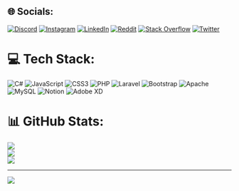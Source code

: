 
## 🌐 Socials:
[![Discord](https://img.shields.io/badge/Discord-%237289DA.svg?logo=discord&logoColor=white)](https://discord.gg/icebear3#3119) 
[![Instagram](https://img.shields.io/badge/Instagram-%23E4405F.svg?logo=Instagram&logoColor=white)](https://instagram.com/jefrydwijaya) 
[![LinkedIn](https://img.shields.io/badge/LinkedIn-%230077B5.svg?logo=linkedin&logoColor=white)](https://linkedin.com/in/jefry-dwijaya-01b48521a) 
[![Reddit](https://img.shields.io/badge/Reddit-%23FF4500.svg?logo=Reddit&logoColor=white)](https://reddit.com/user/moogie3-) 
[![Stack Overflow](https://img.shields.io/badge/-Stackoverflow-FE7A16?logo=stack-overflow&logoColor=white)](https://stackoverflow.com/users/moogie3) 
[![Twitter](https://img.shields.io/badge/Twitter-%231DA1F2.svg?logo=Twitter&logoColor=white)](https://twitter.com/@jefrydwijaya3) 

# 💻 Tech Stack:
![C#](https://img.shields.io/badge/c%23-%23239120.svg?style=flat&logo=c-sharp&logoColor=white) 
![JavaScript](https://img.shields.io/badge/javascript-%23323330.svg?style=flat&logo=javascript&logoColor=%23F7DF1E) 
![CSS3](https://img.shields.io/badge/css3-%231572B6.svg?style=flat&logo=css3&logoColor=white) 
![PHP](https://img.shields.io/badge/php-%23777BB4.svg?style=flat&logo=php&logoColor=white) 
![Laravel](https://img.shields.io/badge/laravel-%23FF2D20.svg?style=flat&logo=laravel&logoColor=white) 
![Bootstrap](https://img.shields.io/badge/bootstrap-%23563D7C.svg?style=flat&logo=bootstrap&logoColor=white) 
![Apache](https://img.shields.io/badge/apache-%23D42029.svg?style=flat&logo=apache&logoColor=white) 
![MySQL](https://img.shields.io/badge/mysql-%2300f.svg?style=flat&logo=mysql&logoColor=white) 
![Notion](https://img.shields.io/badge/Notion-%23000000.svg?style=flat&logo=notion&logoColor=white)
![Adobe XD](https://img.shields.io/badge/Adobe%20XD-470137?style=flat&logo=Adobe%20XD&logoColor=#FF61F6)

# 📊 GitHub Stats:
![](https://github-readme-stats.vercel.app/api?username=moogie3&theme=dark&hide_border=false&include_all_commits=true&count_private=false)<br/>
![](https://github-readme-streak-stats.herokuapp.com/?user=moogie3&theme=dark&hide_border=false)<br/>
![](https://github-readme-stats.vercel.app/api/top-langs/?username=moogie3&theme=dark&hide_border=false&include_all_commits=true&count_private=false&layout=compact)

---
[![](https://visitcount.itsvg.in/api?id=moogie3&icon=2&color=0)](https://visitcount.itsvg.in)

